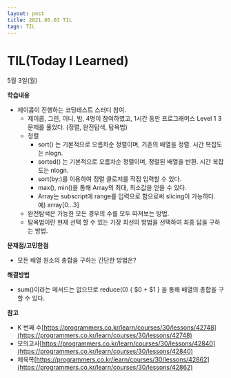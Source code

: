 ```yaml
---
layout: post
title: 2021.05.03 TIL
tags: TIL
---
```

# **TIL(Today I Learned)**

5월 3일(월)

**학습내용**

- 제이콥이 진행하는 코딩테스트 스터디 참여.
    - 제이콥, 그린, 이니, 밤, 4명이 참여하였고, 1시간 동안 프로그래머스 Level 1 3문제를 풀었다. (정렬, 완전탐색, 탐욕법)
    - 정렬
        - sort() 는 기본적으로 오름차순 정렬이며, 기존의 배열을 정렬. 시간 복잡도는 nlogn.
        - sorted() 는 기본적으로 오름차순 정렬이며, 정렬된 배열을 반환. 시간 복잡도는 nlogn.
        - sort(by:)를 이용하여 정렬 클로저를 직접 입력할 수 있다.
        - max(), min()을 통해 Array의 최대, 최소값을 얻을 수 있다.
        - Array는 subscript에 range를 입력으로 함으로써 slicing이 가능하다. 예) array[0...3]
    - 완전탐색은 가능한 모든 경우의 수를 모두 따져보는 방법.
    - 탐욕법이란 현재 선택 할 수 있는 가장 최선의 방법을 선택하여 최종 답을 구하는 방법.

**문제점/고민한점**

- 모든 배열 원소의 총합을 구하는 간단한 방법은?

**해결방법**

- sum()이라는 메서드는 없으므로 reduce(0) { $0 + $1 } 을 통해 배열의 총합을 구할 수 있다.

**참고**

- K 번째 수[https://programmers.co.kr/learn/courses/30/lessons/42748](https://programmers.co.kr/learn/courses/30/lessons/42748)
- 모의고사[https://programmers.co.kr/learn/courses/30/lessons/42840](https://programmers.co.kr/learn/courses/30/lessons/42840)
- 체육복[https://programmers.co.kr/learn/courses/30/lessons/42862](https://programmers.co.kr/learn/courses/30/lessons/42862)
